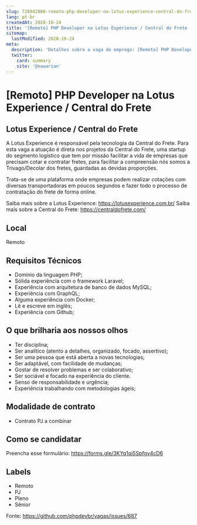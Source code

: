 ```yaml
---
slug: 728842888-remoto-php-developer-na-lotus-experience-central-do-frete
lang: pt-br
createdAt: 2020-10-24
title: '[Remoto] PHP Developer na Lotus Experience / Central do Frete - Vaga de Emprego'
sitemap:
  lastModified: 2020-10-24
meta:
  description: 'Detalhes sobre a vaga de emprego: [Remoto] PHP Developer na Lotus Experience / Central do Frete'
  twitter:
    card: summary
    site: '@nawarian'
---
```


# [Remoto] PHP Developer na Lotus Experience / Central do Frete

## Lotus Experience / Central do Frete
A Lotus Experience é responsável pela tecnologia da Central do Frete.
Para esta vaga a atuação é direta nos projetos da Central do Frete, uma startup do segmento logístico que tem por missão facilitar a vida de empresas que precisam cotar e contratar fretes, para facilitar a compreensão nós somos a Trivago/Decolar dos fretes, guardadas as devidas proporções. 

Trata-se de uma plataforma onde empresas podem realizar cotações com diversas transportadoras em poucos segundos e fazer todo o processo de contratação do frete de forma online.

Saiba mais sobre a Lotus Experience: https://lotusexperience.com.br/
Saiba mais sobre a Central do Frete: https://centraldofrete.com/

## Local
Remoto

## Requisitos Técnicos
- Domínio da linguagem PHP;
- Sólida experiência com o framework Laravel;
- Experiência com arquitetura de banco de dados MySQL;
- Experiência com GraphQL;
- Alguma experiência com Docker;
- Lê e escreve em inglês;
- Experiência com Github;

## O que brilharia aos nossos olhos
- Ter disciplina;
- Ser analítico (atento a detalhes, organizado, focado, assertivo);
- Ser uma pessoa que está aberta a novas tecnologias;
- Ser adaptável, com facilidade de mudanças;
- Gostar de resolver problemas e ser colaborativo;
- Ser sociável e focado na experiência do cliente.
- Senso de responsabilidade e urgência;
- Experiência trabalhando com metodologias ágeis;

## Modalidade de contrato
- Contrato PJ a combinar

## Como se candidatar

Preencha esse formulário: https://forms.gle/3KYq1qj5Spfgv4cD6

## Labels

- Remoto
- PJ
- Pleno
- Sênior

Fonte: https://github.com/phpdevbr/vagas/issues/687